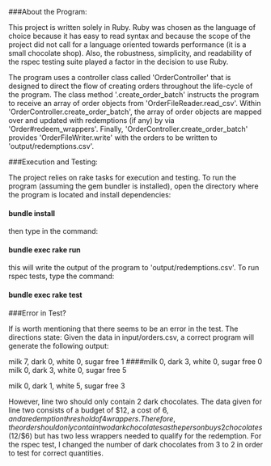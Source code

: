 ###About the Program:

This project is written solely in Ruby. Ruby was chosen as the language of choice because it has easy to read syntax and because the scope of the project did not call for a language oriented towards performance (it is a small chocolate shop). Also, the robustness, simplicity, and readability of the rspec testing suite played a factor in the decision to use Ruby.

The program uses a controller class called 'OrderController' that is designed to direct the flow of creating orders throughout the life-cycle of the program. The class method '.create_order_batch' instructs the program to receive an array of order objects from 'OrderFileReader.read_csv'. Within 'OrderController.create_order_batch', the array of order objects are mapped over and updated with redemptions (if any) by via 'Order#redeem_wrappers'. Finally, 'OrderController.create_order_batch' provides 'OrderFileWriter.write' with the orders to be written to 'output/redemptions.csv'.


###Execution and Testing:

The project relies on rake tasks for execution and testing. To run the program (assuming the gem bundler is installed), open the directory where the program is located and install dependencies:

#### bundle install

then type in the command:

#### bundle exec rake run

this will write the output of the program to 'output/redemptions.csv'.
To run rspec tests, type the command:

#### bundle exec rake test



###Error in Test?

If is worth mentioning that there seems to be an error in the test. The directions state:
Given the data in input/orders.csv, a correct program will generate the following output:

milk 7, dark 0, white 0, sugar free 1
####milk 0, dark 3, white 0, sugar free 0
milk 0, dark 3, white 0, sugar free 5

milk 0, dark 1, white 5, sugar free 3

However, line two should only contain 2 dark chocolates. The data given for line two consists of a budget of $12, a cost of $6, and a redemption threshold of 4 wrappers. Therefore, the order should only contain two dark chocolates as the person buys 2 chocolates ($12/$6) but has two less wrappers needed to qualify for the redemption. For the rspec test, I changed the number of dark chocolates from 3 to 2 in order to test for correct quantities.  
